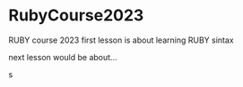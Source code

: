# RubyCourse2023
RUBY course 2023
first lesson is about learning RUBY sintax

next lesson would be about...

s
